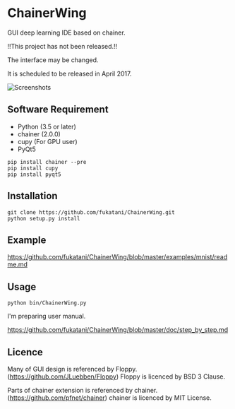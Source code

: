 # ChainerWing
GUI deep learning IDE based on chainer.

!!This project has not been released.!!

The interface may be changed.


It is scheduled to be released in April 2017.

![Screenshots](https://github.com/fukatani/ChainerWing/blob/master/doc/screenshot.png "Screenshots")

## Software Requirement

* Python (3.5 or later)
* chainer (2.0.0)
* cupy (For GPU user)
* PyQt5
```
pip install chainer --pre
pip install cupy
pip install pyqt5
```

## Installation

```
git clone https://github.com/fukatani/ChainerWing.git
python setup.py install
```

## Example

https://github.com/fukatani/ChainerWing/blob/master/examples/mnist/readme.md

## Usage
```
python bin/ChainerWing.py
```
I'm preparing user manual.

https://github.com/fukatani/ChainerWing/blob/master/doc/step_by_step.md

## Licence

Many of GUI design is referenced by Floppy.
(https://github.com/JLuebben/Floppy)
Floppy is licenced by BSD 3 Clause.

Parts of chainer extension is referenced by chainer.
(https://github.com/pfnet/chainer)
chainer is licenced by MIT License.

